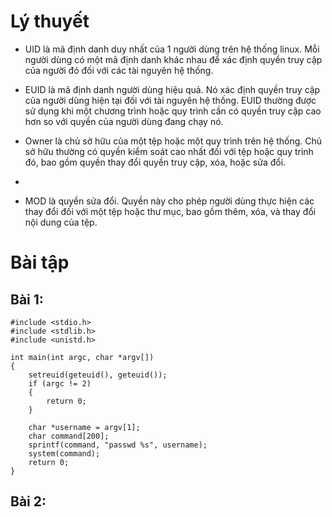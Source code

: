 # Lý thuyết

- UID là mã định danh duy nhất của 1 người dùng trên hệ thống linux. Mỗi người dùng có một mã định danh khác nhau để xác định quyền truy cập của người đó đối với các tài nguyên hệ thống.

- EUID là mã định danh người dùng hiệu quả. Nó xác định quyền truy cập của người dùng hiện tại đối với tài nguyên hệ thống. EUID thường được sử dụng khi một chương trình hoặc quy trình cần có quyền truy cập cao hơn so với quyền của người dùng đang chạy nó.

- Owner là chủ sở hữu của một tệp hoặc một quy trình trên hệ thống. Chủ sở hữu thường có quyền kiểm soát cao nhất đối với tệp hoặc quy trình đó, bao gồm quyền thay đổi quyền truy cập, xóa, hoặc sửa đổi.
-
- MOD là quyền sửa đổi. Quyền này cho phép người dùng thực hiện các thay đổi đối với một tệp hoặc thư mục, bao gồm thêm, xóa, và thay đổi nội dung của tệp.

# Bài tập

## Bài 1:

```
#include <stdio.h>
#include <stdlib.h>
#include <unistd.h>

int main(int argc, char *argv[])
{
    setreuid(geteuid(), geteuid());
    if (argc != 2)
    {
        return 0;
    }

    char *username = argv[1];
    char command[200];
    sprintf(command, "passwd %s", username);
    system(command);
    return 0;
}
```

## Bài 2:

```

```
